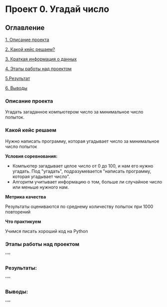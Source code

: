 # Проект 0. Угадай число

## Оглавление
[1. Описание проекта](https://github.com/PolinaWang02/sf_data_science/tree/main/project_0/README.md#Описание-проекта)

[2. Какой кейс решаем?](https://github.com/PolinaWang02/sf_data_science/tree/main/project_0/README.md#Какой-кейс-решаем)

[3. Краткая информация о данных](https://github.com/PolinaWang02/sf_data_science/tree/main/project_0/README.md#Краткая-информация-о-данных)

[4. Этапы работы над проектом](https://github.com/PolinaWang02/sf_data_science/tree/main/project_0/README.md#Этапы-работы-над-проектом)

[5.Результат](https://github.com/PolinaWang02/sf_data_science/tree/main/project_0/README.md#Результат)

[6. Выводы](https://github.com/PolinaWang02/sf_data_science/tree/main/project_0/README.md#Выводы)

### Описание проекта
Угадать загаданное компьютером число за минимальное число попыток.

### Какой кейс решаем
Нужно написать программу, которая угадывает число за минимальное число попыток

**Условия соревнования:**

- Компьютер загадывает целое число от 0 до 100, и нам его нужно угадать. Под "угадать", подразумевается "написать программу, которая угадывает число".
- Алгоритм учитывает информацию о том, больше ли случайное число или меньше нужного нам.

**Метрика качества**

Результаты оцениваются по среднему количеству попыток при 1000 повторений

**Что практикуем**

Учимся писать хороший код на Python

### Этапы работы над проектом
''''

### Результаты:
''''

### Выводы:
''''